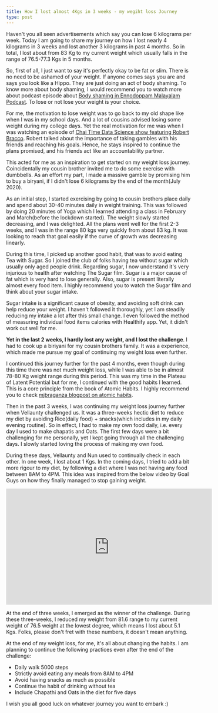 ```yaml
---
title: How I lost almost 4Kgs in 3 weeks - my wegiht loss Journey
type: post
---
```


Haven't you all seen advertisements which say you can lose 6 kilograms per week. Today I am going to share
my journey on how I lost nearly 4 kilograms in 3 weeks and lost another 3 kilograms in past 
4 months. So in total, I lost about from 83 Kg to my current weight which usually falls in the range of 76.5-77.3 Kgs
in 5 months.

So, first of all, I just want to say it's perfectly okay to be fat or slim. There is no need to be ashamed of your weight. If anyone comes says you are and says you look like a Hippo. They are just doing an act of body shaming. To know more about body shaming, I would recommend you to watch more about podcast episode about
[Body shaming in Ennodoppam Malayalam Podcast](https://podcasts.google.com/feed/aHR0cHM6Ly9hbmNob3IuZm0vcy8yNDE2NzIzMC9wb2RjYXN0L3Jzcw/episode/NWM0Yjk1YTgtOWZmNy00YWYzLWI4YTYtNzlkZmQ5MzA1M2Y4?sa=X&ved=0CAUQkfYCahcKEwj4ifqAipTtAhUAAAAAHQAAAAAQAQ).
To lose or not lose your weight is your choice.

For me, the motivation to lose weight was to go back to my old shape like when I was in my school days. And a lot of
cousins advised losing some weight during my college days. Yet the real motivation for me was when I was watching an episode of [Chai TIme Data Science
show featuring Robert Bracco](https://www.youtube.com/watch?v=CYYvQ-5V3xA). Robert talked about the importance of taking gambles with his friends and reaching his goals. Hence, he stays inspired to continue the plans promised, and his friends act like an accountability partner.

This acted for me as an inspiration to get started on my weight loss journey. Coincidentally my cousin brother invited me to do some exercise with dumbbells. 
As an effort my part, I made a massive gamble by promising him to buy a biryani, if I didn't lose 6 kilograms by the end of the month(July 2020). 

As an initial step, I started exercising by going to cousin brothers place daily and spend about 30-40 minutes daily in weight
training. This was followed by doing 20 minutes of Yoga which I learned attending a class in February and March(before the lockdown started). The weight slowly started decreasing, and I was delighted. All the plans went well for the first 2-3 weeks, and I was in the range 80 kgs very quickly from about 83 kg.
It was looking to reach that goal easily if the curve of growth was decreasing linearly.

During this time, I picked up another good habit, that was to avoid eating Tea with Sugar. So I  joined the club of folks having tea without sugar which usually only aged people drink. Regarding sugar, I now understand it's very injurious to health after watching The Sugar film.  Sugar is a major cause of fat which is very hard to lose generally. Also, sugar is present literally almost every food item. I highly recommend you to watch the Sugar film and think about your sugar intake.

Sugar intake is a significant cause of obesity, and avoiding soft drink can help reduce your weight. I haven't followed it thoroughly, yet I am steadily reducing
my intake a lot after this small change. I even followed the method of measuring individual food items calories with Healthify app. Yet, it didn't
work out well for me.

**Yet in the last 2 weeks, I hardly lost any weight, and I lost the challenge**. I had to cook up a biriyani for my cousin brothers family. It was a 
experience, which made me pursue my goal of continuing my weight loss even further.


I continued this journey further for the past 4 months, even though during this time there was not much weight loss, while I 
was able to be in almost 78-80 Kg weight range during this period. This was my time in the Plateau of Latent Potential but for me, 
I continued with the good habits I learned. This is a core principle from the book of Atomic Habits. I highly recommend you to check [mjbraganza blogpost on atomic habits](https://mjbraganza.com/atomic-habits/).

Then in the past 3 weeks, I was continuing my weight loss journey further when Vellaunty challenged us. It was a three-weeks hectic diet to reduce my diet by avoiding
Rice(daily food) + snacks(which includes in my daily evening routine). So in effect, I had to make my own food daily, i.e. every day I 
used to make chapatis and Oats. The first few days were a bit challenging for me personally, yet I kept going through all the challenging days. I slowly started
loving the process of making my own food.

During these days, Vellaunty and Nun used to continually check in each other. In one week, I lost about 1 Kgs. In the coming
days, I tried to add a bit more rigour to my diet, by following a diet where I was not having any food between 8AM to 4PM. This idea was inspired from the below video by Goal Guys on how they finally managed to stop gaining weight.

<iframe width="560" height="315" src="https://www.youtube.com/embed/NCugIvns9GU" frameborder="0" allow="accelerometer; autoplay; clipboard-write; encrypted-media; gyroscope; picture-in-picture" allowfullscreen></iframe>

At the end of three weeks, I emerged as the winner of the challenge. During these three-weeks, I reduced my weight from 81.6 range to my current weight of 76.5 weight at the lowest degree, which means I lost about 5.1 Kgs. Folks, please don't fret with these numbers,
it doesn't mean anything. 

At the end of my weight loss, for me, it's all about changing the habits. I am planning to continue the following practices even after the end of the challenge:

- Daily walk 5000 steps 
- Strictly avoid eating any meals from 8AM to 4PM
- Avoid having snacks as much as possible
- Continue the habit of drinking without tea
- Include Chapathi and Oats in the diet for five days

I wish you all good luck on whatever journey you want to embark :)
